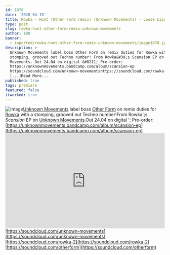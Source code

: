 ```yaml
---
id: 1078
date: '2020-04-15'
title: Rowka - Hunt (Other Form remix) (Unknown Movements) - Loose Lips
type: post
slug: rowka-hunt-other-form-remix-unknown-movements
author: 100
banner:
  - imported/rowka-hunt-other-form-remix-unknown-movements/image1078.jpeg
description: >-
  Unknown Movements label boss Other Form on remix duties for Rowka with a
  stomping, grooved out Techno number! From Rowka&#39;s Scansion EP on Unknown
  Movements. Out 24.04 on digital &#8211; Pre-order:
  https://unknownmovements.bandcamp.com/album/scansion-ep
  https://soundcloud.com/unknown-movementshttps://soundcloud.com/rowka-2https://soundcloud.com/otherform
  [...]Read More...
published: true
tags: premiere
featured: false
itworked: true
---
```

![image](../imported/rowka-hunt-other-form-remix-unknown-movements/image1078.jpeg)[Unknown Movements](https://unknownmovements.com/) label boss [Other Form](https://soundcloud.com/otherform) on remix duties for [Rowka](https://soundcloud.com/rowka-2) with a stomping, grooved out Techno number!From Rowka';s _Scansion_ EP on [Unknown Movements](https://unknownmovements.bandcamp.com).Out 24.04 on digital '; Pre-order: [](https://unknownmovements.bandcamp.com/album/scansion-ep)[https://unknownmovements.bandcamp.com/album/scansion-ep](https://unknownmovements.bandcamp.com/album/scansion-ep)<iframe width='100%' height='300' scrolling='no' frameborder='no' allow='autoplay' src='https://w.soundcloud.com/player/?url=https%3A//api.soundcloud.com/tracks/799303699&color=%23ff5500&auto_play=false&hide_related=false&show_comments=true&show_user=true&show_reposts=false&show_teaser=true'></iframe>[https://soundcloud.com/unknown-movements](https://soundcloud.com/unknown-movements)  
[](https://soundcloud.com/rowka-2)[https://soundcloud.com/rowka-2](https://soundcloud.com/rowka-2)  
[](https://soundcloud.com/otherform)[https://soundcloud.com/otherform](https://soundcloud.com/otherform)